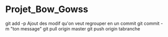 # Projet_Bow_Gowss

git add -p
Ajout des modif qu'on veut regrouper en un commit
git commit -m "ton message"
git pull origin master
git push origin tabranche
